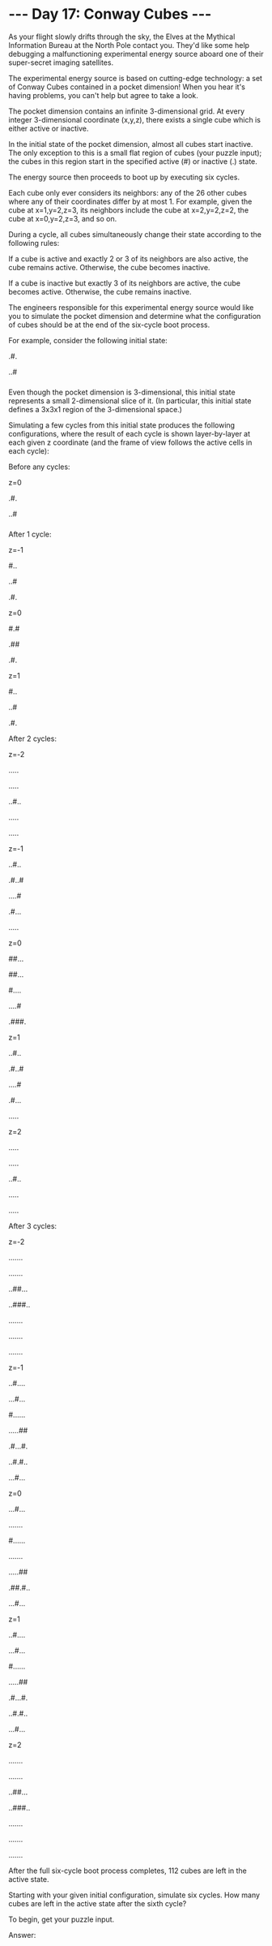 --- Day 17: Conway Cubes ---
================================================

As your flight slowly drifts through the sky, the Elves at the Mythical Information Bureau at the North Pole contact you. They'd like some help debugging a malfunctioning experimental energy source aboard one of their super-secret imaging satellites.

The experimental energy source is based on cutting-edge technology: a set of Conway Cubes contained in a pocket dimension! When you hear it's having problems, you can't help but agree to take a look.

The pocket dimension contains an infinite 3-dimensional grid. At every integer 3-dimensional coordinate (x,y,z), there exists a single cube which is either active or inactive.

In the initial state of the pocket dimension, almost all cubes start inactive. The only exception to this is a small flat region of cubes (your puzzle input); the cubes in this region start in the specified active (#) or inactive (.) state.

The energy source then proceeds to boot up by executing six cycles.

Each cube only ever considers its neighbors: any of the 26 other cubes where any of their coordinates differ by at most 1. For example, given the cube at x=1,y=2,z=3, its neighbors include the cube at x=2,y=2,z=2, the cube at x=0,y=2,z=3, and so on.

During a cycle, all cubes simultaneously change their state according to the following rules:


If a cube is active and exactly 2 or 3 of its neighbors are also active, the cube remains active. Otherwise, the cube becomes inactive.

If a cube is inactive but exactly 3 of its neighbors are active, the cube becomes active. Otherwise, the cube remains inactive.


The engineers responsible for this experimental energy source would like you to simulate the pocket dimension and determine what the configuration of cubes should be at the end of the six-cycle boot process.

For example, consider the following initial state:

.#.

..#

###


Even though the pocket dimension is 3-dimensional, this initial state represents a small 2-dimensional slice of it. (In particular, this initial state defines a 3x3x1 region of the 3-dimensional space.)

Simulating a few cycles from this initial state produces the following configurations, where the result of each cycle is shown layer-by-layer at each given z coordinate (and the frame of view follows the active cells in each cycle):

Before any cycles:


z=0

.#.

..#

###



After 1 cycle:


z=-1

#..

..#

.#.


z=0

#.#

.##

.#.


z=1

#..

..#

.#.



After 2 cycles:


z=-2

.....

.....

..#..

.....

.....


z=-1

..#..

.#..#

....#

.#...

.....


z=0

##...

##...

#....

....#

.###.


z=1

..#..

.#..#

....#

.#...

.....


z=2

.....

.....

..#..

.....

.....



After 3 cycles:


z=-2

.......

.......

..##...

..###..

.......

.......

.......


z=-1

..#....

...#...

#......

.....##

.#...#.

..#.#..

...#...


z=0

...#...

.......

#......

.......

.....##

.##.#..

...#...


z=1

..#....

...#...

#......

.....##

.#...#.

..#.#..

...#...


z=2

.......

.......

..##...

..###..

.......

.......

.......


After the full six-cycle boot process completes, 112 cubes are left in the active state.

Starting with your given initial configuration, simulate six cycles. How many cubes are left in the active state after the sixth cycle?


To begin, get your puzzle input.

Answer:  

